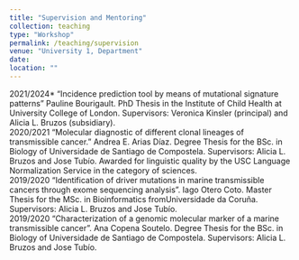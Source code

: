 ```yaml
---
title: "Supervision and Mentoring"
collection: teaching
type: "Workshop"
permalink: /teaching/supervision
venue: "University 1, Department"
date: 
location: ""
---
```



2021/2024*	“Incidence prediction tool by means of mutational signature patterns” Pauline Bourigault. PhD Thesis in the Institute of Child Health at University College of London. Supervisors: Veronica Kinsler (principal) and Alicia L. Bruzos (subsidiary).  
2020/2021	“Molecular diagnostic of different clonal lineages of transmissible cancer.” Andrea E. Arias Díaz. Degree Thesis for the BSc. in Biology of Universidade de Santiago de Compostela. Supervisors: Alicia L. Bruzos and Jose Tubío. Awarded for linguistic quality by the USC Language Normalization Service in the category of sciences.  
2019/2020 	“Identification of driver mutations in marine transmissible cancers through exome sequencing analysis”. Iago Otero Coto. Master Thesis for the MSc. in Bioinformatics fromUniversidade da Coruña. Supervisors: Alicia L. Bruzos and Jose Tubío.   
2019/2020 	“Characterization of a genomic molecular marker of a marine transmissible cancer”. Ana Copena Soutelo. Degree Thesis for the BSc. in Biology of Universidade de Santiago de Compostela. Supervisors: Alicia L. Bruzos and Jose Tubío.  


